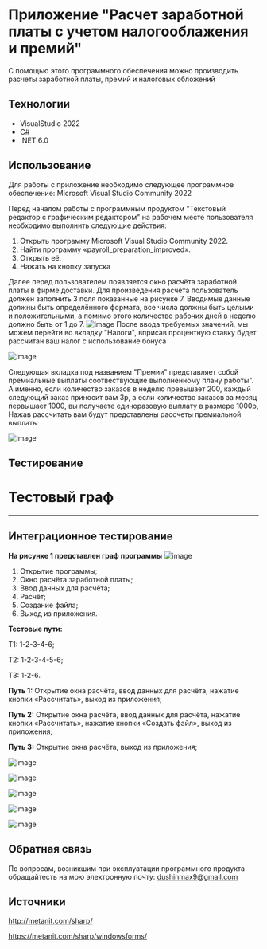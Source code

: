 # Приложение "Расчет заработной платы с учетом налогооблажения и премий"
С помощью этого программного обеспечения можно производить расчеты заработной платы, премий и налоговых обложений 

## Технологии
- VisualStudio 2022
- C#
- .NET 6.0

## Использование
Для работы с приложение необходимо следующее программное обеспечение:
Microsoft Visual Studio Community 2022

Перед началом работы с программным продуктом "Текстовый редактор с графическим редактором" на рабочем месте пользователя необходимо выполнить следующие действия:
1. Открыть программу Microsoft Visual Studio Community 2022.
2. Найти программу «payroll_preparation_improved».
3. Открыть её.
4. Нажать на кнопку запуска

Далее перед пользователем появляется окно расчёта заработной платы в фирме доставки. Для произведения расчёта пользователь должен заполнить 3 поля показанные на рисунке 7. Вводимые данные должны быть определённого формата, все числа должны быть целыми и положительными, а помимо этого количество рабочих дней в неделю должно быть от 1 до 7.
![image](https://github.com/BELBIMS/z-p/assets/60781555/6d731941-24ad-4f4c-9bf2-62c3a8164fde)
После ввода требуемых значений, мы можем перейти во вкладку "Налоги", вприсав процентную ставку будет рассчитан ваш налог с использование бонуса

![image](https://github.com/BELBIMS/z-p/assets/60781555/a9ea5470-1cf2-4f9a-8e28-2288a52b5540)

Следующая вкладка под названием "Премии" представляет собой премиальные выплаты соотвествующие выполненному плану работы". А именно, если количество заказов в неделю превышает 200, каждый следующий заказ приносит вам 3р, а если количество заказов за месяц первышает 1000, вы получаете единоразовую выплату в размере 1000р, Нажав рассчитать вам будут представлены рассчеты премиальной выплаты

![image](https://github.com/BELBIMS/z-p/assets/60781555/275a518f-8101-4753-8cc9-f29c9f7e3f45)

## Тестирование
# Тестовый граф
***
## **Интеграционное тестирование**

**На рисунке 1 представлен граф программы**
![image](https://github.com/BELBIMS/samokat-z-p/assets/60781555/ad47fd64-a251-4650-8f39-d51e397a7dc4)

1) Открытие программы;
2) Окно расчёта заработной платы;
3) Ввод данных для расчёта;
4) Расчёт;
5) Создание файла;
6) Выход из приложения.


**Тестовые пути:**


Т1: 1-2-3-4-6;

Т2: 1-2-3-4-5-6;

Т3: 1-2-6.

**Путь 1:** Открытие окна расчёта, ввод данных для расчёта, нажатие кнопки «Рассчитать», выход из приложения;

**Путь 2:** Открытие окна расчёта, ввод данных для расчёта, нажатие кнопки «Рассчитать», нажатие кнопки «Создать файл», выход из приложения;

**Путь 3:** Открытие окна расчёта, выход из приложения;

![image](https://github.com/BELBIMS/YP.02.01/assets/60781555/23988e33-fadf-4364-9e6c-ff129a176277)

![image](https://github.com/BELBIMS/YP.02.01/assets/60781555/0bc7d728-721f-485e-8077-f9295368ef8b)

![image](https://github.com/BELBIMS/YP.02.01/assets/60781555/57279455-ed96-4edf-a1b9-f0e718038c5a)

![image](https://github.com/BELBIMS/YP.02.01/assets/60781555/068d60a9-99f0-47c1-a659-f0dcfbd37a90)


![image](https://github.com/BELBIMS/YP.02.01/assets/60781555/98eaabb5-6569-4f04-b8de-595ba2d64132)

## Обратная связь
По вопросам, возникшим при эксплуатации программного продукта обращайтесть на мою электронную почту: dushinmax9@gmail.com

## Источники
http://metanit.com/sharp/

https://metanit.com/sharp/windowsforms/

